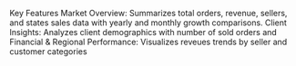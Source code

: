 Key Features
Market Overview: Summarizes total orders, revenue, sellers, and states sales data with yearly and monthly growth comparisons.
Client Insights: Analyzes client demographics with number of sold orders and
Financial & Regional Performance: Visualizes reveues trends by seller and customer categories
